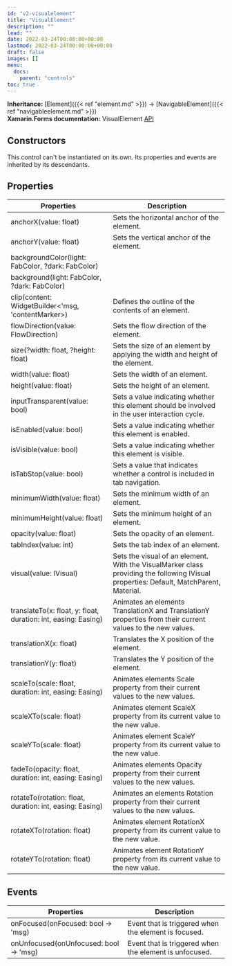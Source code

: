 ```yaml
---
id: "v2-visualelement"
title: "VisualElement"
description: ""
lead: ""
date: 2022-03-24T00:00:00+00:00
lastmod: 2022-03-24T00:00:00+00:00
draft: false
images: []
menu:
  docs:
    parent: "controls"
toc: true
---
```


**Inheritance:** [Element]({{< ref "element.md" >}}) -> [NavigableElement]({{< ref "navigableelement.md" >}})  
**Xamarin.Forms documentation:** VisualElement [API](https://docs.microsoft.com/en-us/dotnet/api/xamarin.forms.visualelement)

## Constructors

This control can't be instantiated on its own. Its properties and events are inherited by its descendants.

## Properties

| Properties | Description |
|--|--|
| anchorX(value: float) | Sets the horizontal anchor of the element. |
| anchorY(value: float) | Sets the vertical anchor of the element. |
| backgroundColor(light: FabColor, ?dark: FabColor) | | Sets the background color depending if light or dark mode |
| background(light: FabColor, ?dark: FabColor) | | Sets the background color depending if light or dark mode |
| clip(content: WidgetBuilder<'msg, 'contentMarker>) | Defines the outline of the contents of an element.
| flowDirection(value: FlowDirection) | Sets the flow direction of the element. |
| size(?width: float, ?height: float) | Sets the size of an element by applying the width and height of the element. |
| width(value: float) | Sets the width of an element. |
| height(value: float) | Sets the height of an element. |
| inputTransparent(value: bool) | Sets a value indicating whether this element should be involved in the user interaction cycle. |
| isEnabled(value: bool) | Sets a value indicating whether this element is enabled. |
| isVisible(value: bool) | Sets a value indicating whether this element is visible. |
| isTabStop(value: bool) | Sets a value that indicates whether a control is included in tab navigation. |
| minimumWidth(value: float) | Sets the minimum width of an element. |
| minimumHeight(value: float) | Sets the minimum height of an element. |
| opacity(value: float) | Sets the opacity of an element. |
| tabIndex(value: int) | Sets the tab index of an element. |
| visual(value: IVisual) | Sets the visual of an element. With the VisualMarker class providing the following IVisual properties: Default, MatchParent, Material. |
| translateTo(x: float, y: float, duration: int, easing: Easing) | Animates an elements TranslationX and TranslationY properties from their current values to the new values. |
| translationX(x: float) | Translates the X position of the element. |
| translationY(y: float) | Translates the Y position of the element. |
| scaleTo(scale: float, duration: int, easing: Easing) | Animates elements Scale property from their current values to the new values. |
| scaleXTo(scale: float) | Animates element ScaleX property from its current value to the new value. |
| scaleYTo(scale: float) | Animates element ScaleY property from its current value to the new value. |
| fadeTo(opacity: float, duration: int, easing: Easing) | Animates elements Opacity property from their current values to the new values. |
| rotateTo(rotation: float, duration: int, easing: Easing) | Animates an elements Rotation property from their current values to the new values. |
| rotateXTo(rotation: float) | Animates element RotationX property from its current value to the new value. |
| rotateYTo(rotation: float) | Animates element RotationY property from its current value to the new value. |

## Events

| Properties | Description |
|--|--|
| onFocused(onFocused: bool -> 'msg) | Event that is triggered when the element is focused. |
| onUnfocused(onUnfocused: bool -> 'msg) | Event that is triggered when the element is unfocused. |
